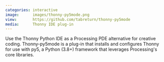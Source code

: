 ```yaml
---
categories: interactive
image:      images/thonny-py5mode.png
view:       https://github.com/tabreturn/thonny-py5mode
media:      Thonny IDE plug-in
---
```

Use the Thonny Python IDE as a Processing PDE alternative for creative coding. Thonny-py5mode is a plug-in that installs and configures Thonny for use with py5, a Python (3.8+) framework that leverages Processing's core libraries.
